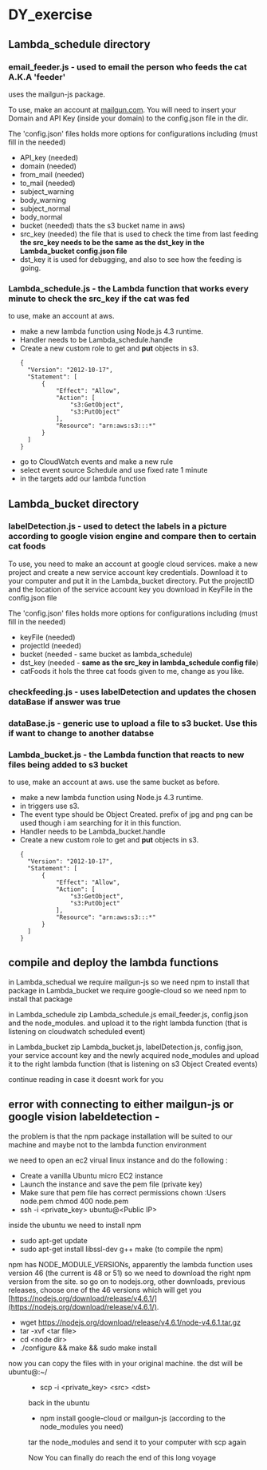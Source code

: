 # DY_exercise

## Lambda_schedule directory

### email_feeder.js - used to email the person who feeds the cat A.K.A 'feeder'
uses the mailgun-js package.

  To use, make an account at [mailgun.com](https://mailgun.com/).
  You will need to insert your Domain and API Key (inside your domain) to the config.json file in the dir.
  
  The 'config.json' files holds more options for configurations including (must fill in the needed)
  - API_key (needed)
  - domain (needed)
  - from_mail (needed)
  - to_mail (needed)
  - subject_warning
  - body_warning
  - subject_normal
  - body_normal
  - bucket (needed)
    thats the s3 bucket name in aws)
  - src_key (needed) 
    the file that is used to check the time from last feeding
    **the src_key needs to be the same as the dst_key in the Lambda_bucket config.json file**
  - dst_key
    it is used for debugging, and also to see how the feeding is going.
    
### Lambda_schedule.js - the Lambda function that works every minute to check the src_key if the cat was fed

  to use, make an account at aws.
  
  - make a new lambda function using Node.js 4.3 runtime.   
  - Handler needs to be Lambda_schedule.handle
  - Create a new custom role to get and **put** objects in s3. 
    ```
    {
      "Version": "2012-10-17",
      "Statement": [
          {
              "Effect": "Allow",
              "Action": [
                  "s3:GetObject",
                  "s3:PutObject"
              ],
              "Resource": "arn:aws:s3:::*"
          }
      ]
    }
    ```
  - go to CloudWatch events and make a new rule
  - select event source Schedule and use fixed rate 1 minute
  - in the targets add our lambda function
  
## Lambda_bucket directory

### labelDetection.js - used to detect the labels in a picture according to google vision engine and compare then to certain cat foods

  To use, you need to make an account at google cloud services. 
  make a new project and create a new service account key credentials. 
  Download it to your computer and put it in the Lambda_bucket directory.
  Put the projectID and the location of the service account key you download in KeyFile in the config.json file 
  
  The 'config.json' files holds more options for configurations including (must fill in the needed)
  - keyFile (needed)
  - projectId (needed)
  - bucket (needed - same bucket as lambda_schedule)
  - dst_key (needed - **same as the src_key in lambda_schedule config file**)
  - catFoods 
    it hols the three cat foods given to me, change as you like.

### checkfeeding.js - uses labelDetection and updates the chosen dataBase if answer was true

### dataBase.js - generic use to upload a file to s3 bucket. Use this if want to change to another databse

### Lambda_bucket.js - the Lambda function that reacts to new files being added to s3 bucket

  to use, make an account at aws. use the same bucket as before.
  
  - make a new lambda function using Node.js 4.3 runtime. 
  - in triggers use s3. 
  - The event type should be Object Created. 
    prefix of jpg and png can be used though i am searching for it in this function. 
  - Handler needs to be Lambda_bucket.handle
  - Create a new custom role to get and **put** objects in s3. 
    ```
    {
      "Version": "2012-10-17",
      "Statement": [
          {
              "Effect": "Allow",
              "Action": [
                  "s3:GetObject",
                  "s3:PutObject"
              ],
              "Resource": "arn:aws:s3:::*"
          }
      ]
    }
    ```
    
## compile and deploy the lambda functions

  in Lambda_schedual we require mailgun-js so we need npm to install that package
  in Lambda_bucket we require google-cloud so we need npm to install that package
  
  in Lambda_schedule zip Lambda_schedule.js email_feeder.js, config.json and the node_modules.
  and upload it to the right lambda function (that is listening on cloudwatch scheduled event)

  in Lambda_bucket zip Lambda_bucket.js, labelDetection.js, config.json, your service account key and the newly acquired node_modules
  and upload it to the right lambda function (that is listening on s3 Object Created events)
  
  continue reading in case it doesnt work for you
  
## error with connecting to either mailgun-js or google vision labeldetection -

the problem is that the npm package installation will be suited to our machine and maybe not to the lambda function environment

we need to open an ec2 virual linux instance and do the following :
  
  - Create a vanilla Ubuntu micro EC2 instance
  - Launch the instance and save the pem file (private key)
  - Make sure that pem file has correct permissions
      chown :Users node.pem
      chmod 400 node.pem
  - ssh -i \<private_key\> ubuntu@\<Public IP\>
  
inside the ubuntu we need to install npm
  
  - sudo apt-get update
  - sudo apt-get install libssl-dev g++ make (to compile the npm)

npm has NODE_MODULE_VERSIONs, apparently the lambda function uses version 46 (the current is 48 or 51)
so we need to download the right npm version from the site. 
so go on to nodejs.org, other downloads, previous releases, choose one of the 46 versions
which will get you [https://nodejs.org/download/release/v4.6.1/](https://nodejs.org/download/release/v4.6.1/).
  
  - wget https://nodejs.org/download/release/v4.6.1/node-v4.6.1.tar.gz
  - tar -xvf \<tar file\>
  - cd \<node dir\>
  - ./configure && make && sudo make install

now you can copy the files with in your original machine. the dst will be ubuntu@<public IP>:~/<dir>
  
  - scp -i \<private_key\> \<src\> \<dst\>
  
back in the ubuntu 
  
  - npm install google-cloud or mailgun-js (according to the node_modules you need)
  
tar the node_modules and send it to your computer with scp again
  
Now You can finally do reach the end of this long voyage
  
  


